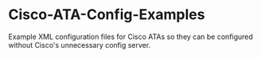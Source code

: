 # Cisco-ATA-Config-Examples
Example XML configuration files for Cisco ATAs so they can be configured without Cisco's unnecessary config server.
